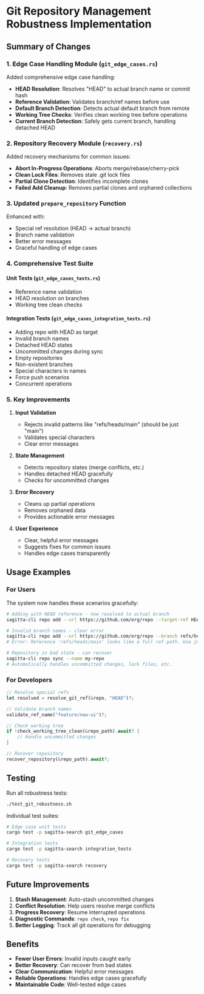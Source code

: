 # Git Repository Management Robustness Implementation

## Summary of Changes

### 1. Edge Case Handling Module (`git_edge_cases.rs`)

Added comprehensive edge case handling:
- **HEAD Resolution**: Resolves "HEAD" to actual branch name or commit hash
- **Reference Validation**: Validates branch/ref names before use
- **Default Branch Detection**: Detects actual default branch from remote
- **Working Tree Checks**: Verifies clean working tree before operations
- **Current Branch Detection**: Safely gets current branch, handling detached HEAD

### 2. Repository Recovery Module (`recovery.rs`)

Added recovery mechanisms for common issues:
- **Abort In-Progress Operations**: Aborts merge/rebase/cherry-pick
- **Clean Lock Files**: Removes stale .git lock files
- **Partial Clone Detection**: Identifies incomplete clones
- **Failed Add Cleanup**: Removes partial clones and orphaned collections

### 3. Updated `prepare_repository` Function

Enhanced with:
- Special ref resolution (HEAD → actual branch)
- Branch name validation
- Better error messages
- Graceful handling of edge cases

### 4. Comprehensive Test Suite

#### Unit Tests (`git_edge_cases_tests.rs`)
- Reference name validation
- HEAD resolution on branches
- Working tree clean checks

#### Integration Tests (`git_edge_cases_integration_tests.rs`)
- Adding repo with HEAD as target
- Invalid branch names
- Detached HEAD states
- Uncommitted changes during sync
- Empty repositories
- Non-existent branches
- Special characters in names
- Force push scenarios
- Concurrent operations

### 5. Key Improvements

1. **Input Validation**
   - Rejects invalid patterns like "refs/heads/main" (should be just "main")
   - Validates special characters
   - Clear error messages

2. **State Management**
   - Detects repository states (merge conflicts, etc.)
   - Handles detached HEAD gracefully
   - Checks for uncommitted changes

3. **Error Recovery**
   - Cleans up partial operations
   - Removes orphaned data
   - Provides actionable error messages

4. **User Experience**
   - Clear, helpful error messages
   - Suggests fixes for common issues
   - Handles edge cases transparently

## Usage Examples

### For Users

The system now handles these scenarios gracefully:

```bash
# Adding with HEAD reference - now resolved to actual branch
sagitta-cli repo add --url https://github.com/org/repo --target-ref HEAD

# Invalid branch names - clear error
sagitta-cli repo add --url https://github.com/org/repo --branch refs/heads/main
# Error: Reference 'refs/heads/main' looks like a full ref path. Use just the branch name instead.

# Repository in bad state - can recover
sagitta-cli repo sync --name my-repo
# Automatically handles uncommitted changes, lock files, etc.
```

### For Developers

```rust
// Resolve special refs
let resolved = resolve_git_ref(&repo, "HEAD")?;

// Validate branch names
validate_ref_name("feature/new-ui")?;

// Check working tree
if !check_working_tree_clean(&repo_path).await? {
    // Handle uncommitted changes
}

// Recover repository
recover_repository(&repo_path).await?;
```

## Testing

Run all robustness tests:
```bash
./test_git_robustness.sh
```

Individual test suites:
```bash
# Edge case unit tests
cargo test -p sagitta-search git_edge_cases

# Integration tests
cargo test -p sagitta-search integration_tests

# Recovery tests
cargo test -p sagitta-search recovery
```

## Future Improvements

1. **Stash Management**: Auto-stash uncommitted changes
2. **Conflict Resolution**: Help users resolve merge conflicts
3. **Progress Recovery**: Resume interrupted operations
4. **Diagnostic Commands**: `repo check`, `repo fix`
5. **Better Logging**: Track all git operations for debugging

## Benefits

- **Fewer User Errors**: Invalid inputs caught early
- **Better Recovery**: Can recover from bad states
- **Clear Communication**: Helpful error messages
- **Reliable Operations**: Handles edge cases gracefully
- **Maintainable Code**: Well-tested edge cases